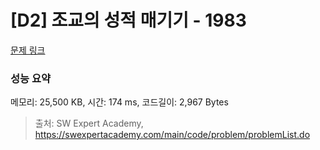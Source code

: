 # [D2] 조교의 성적 매기기 - 1983 

[문제 링크](https://swexpertacademy.com/main/code/problem/problemDetail.do?contestProbId=AV5PwGK6AcIDFAUq) 

### 성능 요약

메모리: 25,500 KB, 시간: 174 ms, 코드길이: 2,967 Bytes



> 출처: SW Expert Academy, https://swexpertacademy.com/main/code/problem/problemList.do